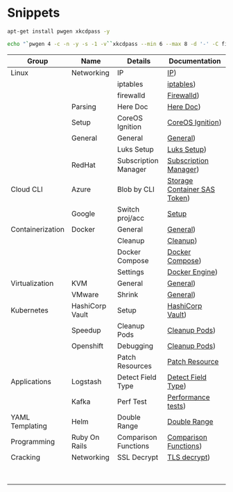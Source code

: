 # Snippets

```bash
apt-get install pwgen xkcdpass -y

echo "`pwgen 4 -c -n -y -s -1 -v``xkcdpass --min 6 --max 8 -d '-' -C first -n 2 -c 1``pwgen 4 -c -n -y -s -1 -v`"
```

| Group            | Name            | Details              | Documentation                                                    |
|------------------|-----------------|----------------------|------------------------------------------------------------------|
| Linux            | Networking      | IP                   | [IP](md-docs/Linux/Networking/1000.md))                          |
|                  |                 | iptables             | [iptables](md-docs/Linux/Networking/1000.md))                    |
|                  |                 | firewalld            | [Firewalld](md-docs/Linux/Networking/1000.md))                   |
|                  | Parsing         | Here Doc             | [Here Doc](md-docs/Linux/Parsing/1000.md))                       |
|                  | Setup           | CoreOS Ignition      | [CoreOS Ignition](md-docs/Linux/Setup/1000.md))                  |
|                  | General         | General              | [General](md-docs/Linux/General/1000.md))                        |
|                  |                 | Luks Setup           | [Luks Setup](md-docs/Linux/General/1000.md))                     |
|                  | RedHat          | Subscription Manager | [Subscription Manager](md-docs/Linux/RedHat/1000.md))            |
| Cloud CLI        | Azure           | Blob by CLI          | [Storage Container SAS Token](md-docs/CloudCLI/Azure/1000.md))   |
|                  | Google          | Switch proj/acc      | [Setup](md-docs/CloudCLI/Google/1000.md)                         |
| Containerization | Docker          | General              | [General](md-docs/Containerization/Docker/1000.md))              |
|                  |                 | Cleanup              | [Cleanup](md-docs/Containerization/Docker/1000.md))              |
|                  |                 | Docker Compose       | [Docker Compose](md-docs/Containerization/Docker/1000.md))       |
|                  |                 | Settings             | [Docker Engine](md-docs/Containerization/Docker/1000.md))        |
| Virtualization   | KVM             | General              | [General](md-docs/Virtualization/KVM/1000.md))                   |
|                  | VMware          | Shrink               | [General](md-docs/Virtualization/VMware/1000.md))                |
| Kubernetes       | HashiCorp Vault | Setup                | [HashiCorp Vault](md-docs/Kubernetes/HashiCorpVault/1000.md))    |
|                  | Speedup         | Cleanup Pods         | [Cleanup Pods](md-docs/Kubernetes/Speedup/1000.md))              |
|                  | Openshift       | Debugging            | [Cleanup Pods](md-docs/Kubernetes/Openshift/1000.md))            |
|                  |                 | Patch Resources      | [Patch Resource](md-docs/Kubernetes/Openshift/1000.md)           |
| Applications     | Logstash        | Detect Field Type    | [Detect Field Type](md-docs/Applications/Logstash/1000.md))      |
|                  | Kafka           | Perf Test            | [Performance tests](md-docs/Applications/Kafka/1000.md))         |
| YAML Templating  | Helm            | Double Range         | [Double Range](md-docs/YAMLTemplating/Helm/1000.md)              |
| Programming      | Ruby On Rails   | Comparison Functions | [Comparison Functions](md-docs/Programming/RubyOnRails/1000.md)) |
| Cracking         | Networking      | SSL Decrypt          | [TLS decrypt](md-docs/Cracking/Networking/1000.md))              |
|                  |                 |                      |                                                                  |
|                  |                 |                      |                                                                  |
|                  |                 |                      |                                                                  |
|                  |                 |                      |                                                                  |
|                  |                 |                      |                                                                  |
|                  |                 |                      |                                                                  |
|                  |                 |                      |                                                                  |
|                  |                 |                      |                                                                  |
